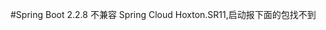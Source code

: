 #Spring Boot 2.2.8 不兼容 Spring Cloud Hoxton.SR11,启动报下面的包找不到
        <!--<dependency>-->
            <!--<groupId>io.projectreactor.netty</groupId>-->
            <!--<artifactId>reactor-netty</artifactId>-->
            <!--<version>0.9.8.RELEASE</version>-->
        <!--</dependency>-->